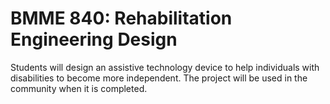 # BMME 840: Rehabilitation Engineering Design

Students will design an assistive technology device to help individuals with disabilities to become more independent. The project will be used in the community when it is completed.
